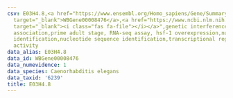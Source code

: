 ```yaml
---
csv: E03H4.8,<a href="https://www.ensembl.org/Homo_sapiens/Gene/Summary?db=core;g=WBGene00008476"
  target="_blank">WBGene00008476</a>,<a href="https://www.ncbi.nlm.nih.gov/pubmed/30894454"
  target="_blank"><i class="fas fa-file"></i></a>",genetic interference,functional
  association,prime adult stage, RNA-seq assay, hsf-1 overexpression,nucleotide sequence
  identification,nucleotide sequence identification,transcriptional regulation,up-regulates
  activity
data_alias: E03H4.8
data_id: WBGene00008476
data_numevidence: 1
data_species: Caenorhabditis elegans
data_taxid: '6239'
title: E03H4.8
---
```

